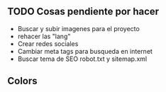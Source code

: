 ## TODO Cosas pendiente por hacer

- Buscar y subir imagenes para el proyecto
- rehacer las "lang"
- Crear redes sociales
- Cambiar meta tags para busqueda en internet
- Buscar tema de SEO robot.txt y sitemap.xml




## Colors

